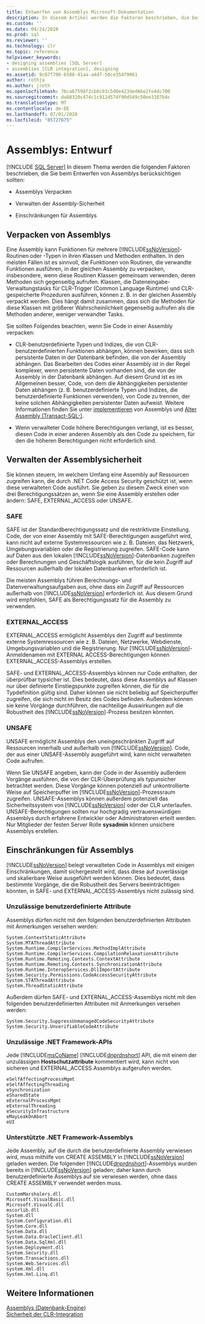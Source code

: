 ```yaml
---
title: Entwerfen von Assemblys Microsoft-Dokumentation
description: In diesem Artikel werden die Faktoren beschrieben, die beim Entwerfen einer Assembly zum Hosten auf SQL Server zu berücksichtigen sind, einschließlich der Paket Erstellung, Verwaltung und Einschränkungen für Assemblys.
ms.custom: ''
ms.date: 04/24/2020
ms.prod: sql
ms.reviewer: ''
ms.technology: clr
ms.topic: reference
helpviewer_keywords:
- designing assemblies [SQL Server]
- assemblies [CLR integration], designing
ms.assetid: 9c07f706-6508-41aa-a4d7-56ce354f9061
author: rothja
ms.author: jroth
ms.openlocfilehash: 76ca67598f2cb8c03c5d0e423ded66e2fe4dc700
ms.sourcegitcommit: da88320c474c1c9124574f90d549c50ee3387b4c
ms.translationtype: MT
ms.contentlocale: de-DE
ms.lasthandoff: 07/01/2020
ms.locfileid: "85727675"
---
```

# <a name="assemblies---designing"></a>Assemblys: Entwurf
 [!INCLUDE [SQL Server](../../includes/applies-to-version/sqlserver.md)]
  In diesem Thema werden die folgenden Faktoren beschrieben, die Sie beim Entwerfen von Assemblys berücksichtigen sollten:  
  
-   Assemblys Verpacken  
  
-   Verwalten der Assembly-Sicherheit  
  
-   Einschränkungen für Assemblys  
  
## <a name="packaging-assemblies"></a>Verpacken von Assemblys  
 Eine Assembly kann Funktionen für mehrere [!INCLUDE[ssNoVersion](../../includes/ssnoversion-md.md)]-Routinen oder -Typen in ihren Klassen und Methoden enthalten. In den meisten Fällen ist es sinnvoll, die Funktionen von Routinen, die verwandte Funktionen ausführen, in der gleichen Assembly zu verpacken, insbesondere, wenn diese Routinen Klassen gemeinsam verwenden, deren Methoden sich gegenseitig aufrufen. Klassen, die Dateneingabe-Verwaltungstasks für CLR-Trigger (Common Language Runtime) und CLR-gespeicherte Prozeduren ausführen, können z. B. in der gleichen Assembly verpackt werden. Dies hängt damit zusammen, dass sich die Methoden für diese Klassen mit größerer Wahrscheinlichkeit gegenseitig aufrufen als die Methoden anderer, weniger verwandter Tasks.  
  
 Sie sollten Folgendes beachten, wenn Sie Code in einer Assembly verpacken:  
  
-   CLR-benutzerdefinierte Typen und Indizes, die von CLR-benutzerdefinierten Funktionen abhängen, können bewirken, dass sich persistente Daten in der Datenbank befinden, die von der Assembly abhängen. Das Bearbeiten des Codes einer Assembly ist in der Regel komplexer, wenn persistente Daten vorhanden sind, die von der Assembly in der Datenbank abhängen. Auf diesem Grund ist es im Allgemeinen besser, Code, von dem die Abhängigkeiten persistenter Daten abhängen (z. B. benutzerdefinierte Typen und Indizes, die benutzerdefinierte Funktionen verwenden), von Code zu trennen, der keine solchen Abhängigkeiten persistenter Daten aufweist. Weitere Informationen finden Sie unter [implementieren](../../relational-databases/clr-integration/assemblies-implementing.md) von Assemblys und [Alter Assembly &#40;Transact-SQL-&#41;](../../t-sql/statements/alter-assembly-transact-sql.md).  
  
-   Wenn verwalteter Code höhere Berechtigungen verlangt, ist es besser, diesen Code in einer anderen Assembly als den Code zu speichern, für den die höheren Berechtigungen nicht erforderlich sind.  
  
## <a name="managing-assembly-security"></a>Verwalten der Assemblysicherheit  
 Sie können steuern, im welchem Umfang eine Assembly auf Ressourcen zugreifen kann, die durch .NET Code Access Security geschützt ist, wenn diese verwalteten Code ausführt. Sie geben zu diesem Zweck einen von drei Berechtigungssätzen an, wenn Sie eine Assembly erstellen oder ändern: SAFE, EXTERNAL_ACCESS oder UNSAFE.  
  
### <a name="safe"></a>SAFE  
 SAFE ist der Standardberechtigungssatz und die restriktivste Einstellung. Code, der von einer Assembly mit SAFE-Berechtigungen ausgeführt wird, kann nicht auf externe Systemressourcen wie z. B. Dateien, das Netzwerk, Umgebungsvariablen oder die Registrierung zugreifen. SAFE-Code kann auf Daten aus den lokalen [!INCLUDE[ssNoVersion](../../includes/ssnoversion-md.md)]-Datenbanken zugreifen oder Berechnungen und Geschäftslogik ausführen, für die kein Zugriff auf Ressourcen außerhalb der lokalen Datenbanken erforderlich ist.  
  
 Die meisten Assemblys führen Berechnungs- und Datenverwaltungsaufgaben aus, ohne dass ein Zugriff auf Ressourcen außerhalb von [!INCLUDE[ssNoVersion](../../includes/ssnoversion-md.md)] erforderlich ist. Aus diesem Grund wird empfohlen, SAFE als Berechtigungssatz für die Assembly zu verwenden.  
  
### <a name="external_access"></a>EXTERNAL_ACCESS  
 EXTERNAL_ACCESS ermöglicht Assemblys den Zugriff auf bestimmte externe Systemressourcen wie z. B. Dateien, Netzwerke, Webdienste, Umgebungsvariablen und die Registrierung. Nur [!INCLUDE[ssNoVersion](../../includes/ssnoversion-md.md)]-Anmeldenamen mit EXTERNAL ACCESS-Berechtigungen können EXTERNAL_ACCESS-Assemblys erstellen.  
  
 SAFE- und EXTERNAL_ACCESS-Assemblys können nur Code enthalten, der überprüfbar typsicher ist. Dies bedeutet, dass diese Assemblys auf Klassen nur über definierte Einstiegspunkte zugreifen können, die für die Typdefinition gültig sind. Daher können sie nicht beliebig auf Speicherpuffer zugreifen, die sich nicht im Besitz des Codes befinden. Außerdem können sie keine Vorgänge durchführen, die nachteilige Auswirkungen auf die Robustheit des [!INCLUDE[ssNoVersion](../../includes/ssnoversion-md.md)]-Prozess besitzen könnten.  
  
### <a name="unsafe"></a>UNSAFE  
 UNSAFE ermöglicht Assemblys den uneingeschränkten Zugriff auf Ressourcen innerhalb und außerhalb von [!INCLUDE[ssNoVersion](../../includes/ssnoversion-md.md)]. Code, der aus einer UNSAFE-Assembly ausgeführt wird, kann nicht verwalteten Code aufrufen.  
  
 Wenn Sie UNSAFE angeben, kann der Code in der Assembly außerdem Vorgänge ausführen, die von der CLR-Überprüfung als typunsicher betrachtet werden. Diese Vorgänge können potenziell auf unkontrollierte Weise auf Speicherpuffer im [!INCLUDE[ssNoVersion](../../includes/ssnoversion-md.md)]-Prozessraum zugreifen. UNSAFE-Assemblys können außerdem potenziell das Sicherheitssystem von [!INCLUDE[ssNoVersion](../../includes/ssnoversion-md.md)] oder der CLR unterlaufen. UNSAFE-Berechtigungen sollten nur hochgradig vertrauenswürdigen Assemblys durch erfahrene Entwickler oder Administratoren erteilt werden. Nur Mitglieder der festen Server Rolle **sysadmin** können unsichere Assemblys erstellen.  
  
## <a name="restrictions-on-assemblies"></a>Einschränkungen für Assemblys  
 [!INCLUDE[ssNoVersion](../../includes/ssnoversion-md.md)] belegt verwalteten Code in Assemblys mit einigen Einschränkungen, damit sichergestellt wird, dass diese auf zuverlässige und skalierbare Weise ausgeführt werden können. Dies bedeutet, dass bestimmte Vorgänge, die die Robustheit des Servers beeinträchtigen könnten, in SAFE- und EXTERNAL_ACCESS-Assemblys nicht zulässig sind.  
  
### <a name="disallowed-custom-attributes"></a>Unzulässige benutzerdefinierte Attribute  
 Assemblys dürfen nicht mit den folgenden benutzerdefinierten Attributen mit Anmerkungen versehen werden:  
  
```  
System.ContextStaticAttribute  
System.MTAThreadAttribute  
System.Runtime.CompilerServices.MethodImplAttribute  
System.Runtime.CompilerServices.CompilationRelaxationsAttribute  
System.Runtime.Remoting.Contexts.ContextAttribute  
System.Runtime.Remoting.Contexts.SynchronizationAttribute  
System.Runtime.InteropServices.DllImportAttribute   
System.Security.Permissions.CodeAccessSecurityAttribute  
System.STAThreadAttribute  
System.ThreadStaticAttribute  
```  
  
 Außerdem dürfen SAFE- und EXTERNAL_ACCESS-Assemblys nicht mit den folgenden benutzerdefinierten Attributen mit Anmerkungen versehen werden:  
  
```  
System.Security.SuppressUnmanagedCodeSecurityAttribute  
System.Security.UnverifiableCodeAttribute  
```  
  
### <a name="disallowed-net-framework-apis"></a>Unzulässige .NET Framework-APIs  
 Jede [!INCLUDE[msCoName](../../includes/msconame-md.md)] [!INCLUDE[dnprdnshort](../../includes/dnprdnshort-md.md)] API, die mit einem der unzulässigen **Hostschutzattribute** kommentiert wird, kann nicht von sicheren und EXTERNAL_ACCESS Assemblys aufgerufen werden.  
  
```  
eSelfAffectingProcessMgmt  
eSelfAffectingThreading  
eSynchronization  
eSharedState   
eExternalProcessMgmt  
eExternalThreading  
eSecurityInfrastructure  
eMayLeakOnAbort  
eUI  
```  
  
### <a name="supported-net-framework-assemblies"></a>Unterstützte .NET Framework-Assemblys  
 Jede Assembly, auf die durch die benutzerdefinierte Assembly verwiesen wird, muss mithilfe von CREATE ASSEMBLY in [!INCLUDE[ssNoVersion](../../includes/ssnoversion-md.md)] geladen werden. Die folgenden [!INCLUDE[dnprdnshort](../../includes/dnprdnshort-md.md)]-Assemblys wurden bereits in [!INCLUDE[ssNoVersion](../../includes/ssnoversion-md.md)] geladen; daher kann durch benutzerdefinierte Assemblys auf sie verwiesen werden, ohne dass CREATE ASSEMBLY verwendet werden muss.  
  
```  
CustomMarshalers.dll  
Microsoft.VisualBasic.dll  
Microsoft.VisualC.dll  
mscorlib.dll  
System.dll  
System.Configuration.dll  
System.Core.dll  
System.Data.dll  
System.Data.OracleClient.dll  
System.Data.SqlXml.dll  
System.Deployment.dll  
System.Security.dll  
System.Transactions.dll  
System.Web.Services.dll  
system.Xml.dll  
System.Xml.Linq.dll  
```  
  
## <a name="see-also"></a>Weitere Informationen  
 [Assemblys &#40;Datenbank-Engine&#41;](../../relational-databases/clr-integration/assemblies-database-engine.md)   
 [Sicherheit der CLR-Integration](../../relational-databases/clr-integration/security/clr-integration-security.md)  
  
  
